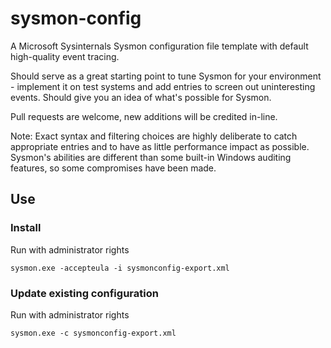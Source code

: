 # sysmon-config #

A Microsoft Sysinternals Sysmon configuration file template with default high-quality event tracing.

Should serve as a great starting point to tune Sysmon for your environment - implement it on test systems and add entries to screen out uninteresting events. Should give you an idea of what's possible for Sysmon.

Pull requests are welcome, new additions will be credited in-line.

Note: Exact syntax and filtering choices are highly deliberate to catch appropriate entries and to have as little performance impact as possible. Sysmon's abilities are different than some built-in Windows auditing features, so some compromises have been made.

## Use ##
### Install ###
Run with administrator rights
~~~~
sysmon.exe -accepteula -i sysmonconfig-export.xml
~~~~

### Update existing configuration ###
Run with administrator rights
~~~~
sysmon.exe -c sysmonconfig-export.xml
~~~~
